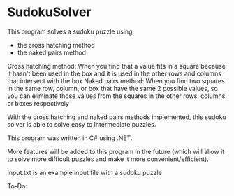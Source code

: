 # SudokuSolver

This program solves a sudoku puzzle using:
 - the cross hatching method
 - the naked pairs method

Cross hatching method: 
    When you find that a value fits in a square because it hasn't been used in the box and it is used in the other rows and columns that intersect with the box
Naked pairs method:
    When you find two squares in the same row, column, or box that have the same 2 possible values, so you can eliminate those values from the squares in the other rows, columns, or boxes respectively

With the cross hatching and naked pairs methods implemented, this sudoku solver is able to solve easy to intermediate puzzles. 

This program was written in C# using .NET. 

More features will be added to this program in the future (which will allow it to solve more difficult puzzles and make it more convenient/efficient).

Input.txt is an example input file with a sudoku puzzle

To-Do: